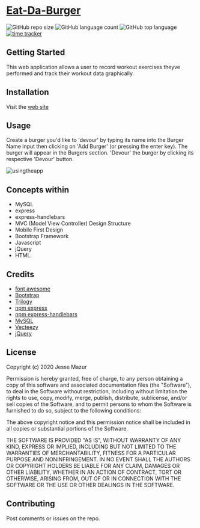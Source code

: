 # [Eat-Da-Burger](https://secret-scrubland-53219.herokuapp.com/)
![GitHub repo size](https://img.shields.io/github/repo-size/JMantis0/Eat-Da-Burger)  ![GitHub language count](https://img.shields.io/github/languages/count/JMantis0/Eat-Da-Burger)  ![GitHub top language](https://img.shields.io/github/languages/top/JMantis0/Eat-Da-Burger)  [![time tracker](https://wakatime.com/badge/github/JMantis0/Eat-Da-Burger.svg)](https://wakatime.com/badge/github/JMantis0/Eat-Da-Burger)



## Getting Started

This web application allows a user to record workout exercises theyve performed and track their workout data graphically.


## Installation

Visit the [web site](https://secret-scrubland-53219.herokuapp.com/)

## Usage

Create a burger you'd like to 'devour' by typing its name into the Burger Name input then clicking on 'Add Burger' (or pressing the enter key).
The burger will appear in the Burgers section.
'Devour' the burger by clicking its respective 'Devour' button.

![usingtheapp](./public/assets/images/burger.gif)

## Concepts within

- MySQL
- express
- express-handlebars
- MVC (Model View Controller) Design Structure
- Mobile First Design
- Bootstrap Framework
- Javascript
- jQuery
- HTML.

## Credits

- [font awesome](https://fontawesome.com/)
- [Bootstrap](https://getbootstrap.com/docs/4.5/getting-started/introduction/)
- [Trilogy](https://www.trilogyed.com/)
- [npm express](https://www.npmjs.com/package/express)
- [npm express-handlebars](https://www.npmjs.com/package/express-handlebars)
- [MySQL](https://www.mysql.com/)
- [Vecteezy](https://www.vecteezy.com/)
- [jQuery](https://jquery.com/)

## License


Copyright (c) 2020 Jesse Mazur

Permission is hereby granted, free of charge, to any person obtaining a copy
of this software and associated documentation files (the "Software"), to deal
in the Software without restriction, including without limitation the rights
to use, copy, modify, merge, publish, distribute, sublicense, and/or sell
copies of the Software, and to permit persons to whom the Software is
furnished to do so, subject to the following conditions:

The above copyright notice and this permission notice shall be included in all
copies or substantial portions of the Software.

THE SOFTWARE IS PROVIDED "AS IS", WITHOUT WARRANTY OF ANY KIND, EXPRESS OR
IMPLIED, INCLUDING BUT NOT LIMITED TO THE WARRANTIES OF MERCHANTABILITY,
FITNESS FOR A PARTICULAR PURPOSE AND NONINFRINGEMENT. IN NO EVENT SHALL THE
AUTHORS OR COPYRIGHT HOLDERS BE LIABLE FOR ANY CLAIM, DAMAGES OR OTHER
LIABILITY, WHETHER IN AN ACTION OF CONTRACT, TORT OR OTHERWISE, ARISING FROM,
OUT OF OR IN CONNECTION WITH THE SOFTWARE OR THE USE OR OTHER DEALINGS IN THE
SOFTWARE.

## Contributing

Post comments or issues on the repo.

